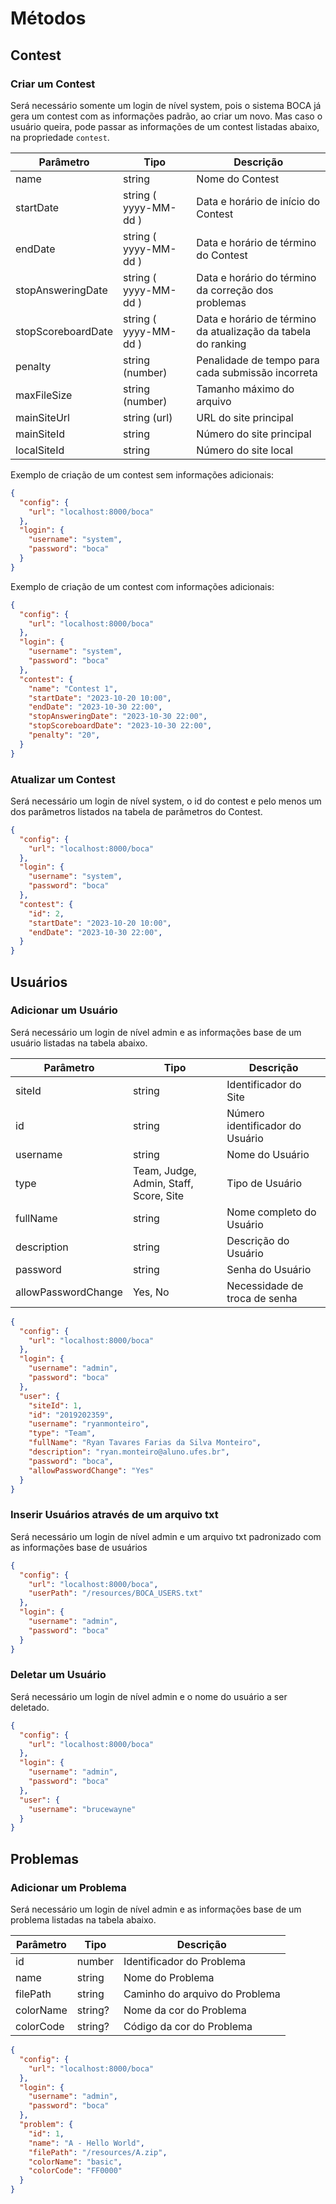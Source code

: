 # Métodos

## Contest

### Criar um Contest

Será necessário somente um login de nível system, pois o sistema BOCA já gera um contest com as informações padrão, ao criar um novo. Mas caso o usuário queira, pode passar as informações de um contest listadas abaixo, na propriedade `contest`.

| Parâmetro          | Tipo                  | Descrição                                                     |
| ------------------ | --------------------- | ------------------------------------------------------------- |
| name               | string                | Nome do Contest                                               |
| startDate          | string ( yyyy-MM-dd ) | Data e horário de início do Contest                           |
| endDate            | string ( yyyy-MM-dd ) | Data e horário de término do Contest                          |
| stopAnsweringDate  | string ( yyyy-MM-dd ) | Data e horário do término da correção dos problemas           |
| stopScoreboardDate | string ( yyyy-MM-dd ) | Data e horário de término da atualização da tabela do ranking |
| penalty            | string (number)       | Penalidade de tempo para cada submissão incorreta             |
| maxFileSize        | string (number)       | Tamanho máximo do arquivo                                     |
| mainSiteUrl        | string (url)          | URL do site principal                                         |
| mainSiteId     | string                | Número do site principal                                      |
| localSiteId    | string                | Número do site local                                          |

Exemplo de criação de um contest sem informações adicionais:

```json
{
  "config": {
    "url": "localhost:8000/boca"
  },
  "login": {
    "username": "system",
    "password": "boca"
  }
}
```

Exemplo de criação de um contest com informações adicionais:

```json
{
  "config": {
    "url": "localhost:8000/boca"
  },
  "login": {
    "username": "system",
    "password": "boca"
  },
  "contest": {
    "name": "Contest 1",
    "startDate": "2023-10-20 10:00",
    "endDate": "2023-10-30 22:00",
    "stopAnsweringDate": "2023-10-30 22:00",
    "stopScoreboardDate": "2023-10-30 22:00",
    "penalty": "20",
  }
}
```

### Atualizar um Contest

Será necessário um login de nível system, o id do contest e pelo menos um dos parâmetros listados na tabela de parâmetros do Contest.

```json
{
  "config": {
    "url": "localhost:8000/boca"
  },
  "login": {
    "username": "system",
    "password": "boca"
  },
  "contest": {
    "id": 2,
    "startDate": "2023-10-20 10:00",
    "endDate": "2023-10-30 22:00",
  }
}
```

## Usuários

### Adicionar um Usuário

Será necessário um login de nível admin e as informações base de um usuário listadas na tabela abaixo.

| Parâmetro      | Tipo                                   | Descrição                       |
| -------------- | -------------------------------------- | ------------------------------- |
| siteId | string                                 | Identificador do Site           |
| id     | string                                 | Número identificador do Usuário |
| username       | string                                 | Nome do Usuário                 |
| type       | Team, Judge, Admin, Staff, Score, Site | Tipo de Usuário                 |
| fullName   | string                                 | Nome completo do Usuário        |
| description       | string                                 | Descrição do Usuário            |
| password   | string                                 | Senha do Usuário                |
| allowPasswordChange | Yes, No                                | Necessidade de troca de senha   |

```json
{
  "config": {
    "url": "localhost:8000/boca"
  },
  "login": {
    "username": "admin",
    "password": "boca"
  },
  "user": {
    "siteId": 1,
    "id": "2019202359",
    "username": "ryanmonteiro",
    "type": "Team",
    "fullName": "Ryan Tavares Farias da Silva Monteiro",
    "description": "ryan.monteiro@aluno.ufes.br",
    "password": "boca",
    "allowPasswordChange": "Yes"
  }
}
```

### Inserir Usuários através de um arquivo txt

Será necessário um login de nível admin e um arquivo txt padronizado com as informações base de usuários

```json
{
  "config": {
    "url": "localhost:8000/boca",
    "userPath": "/resources/BOCA_USERS.txt"
  },
  "login": {
    "username": "admin",
    "password": "boca"
  }
}
```

### Deletar um Usuário

Será necessário um login de nível admin e o nome do usuário a ser deletado.

```json
{
  "config": {
    "url": "localhost:8000/boca"
  },
  "login": {
    "username": "admin",
    "password": "boca"
  },
  "user": {
    "username": "brucewayne"
  }
}
```

## Problemas

### Adicionar um Problema

Será necessário um login de nível admin e as informações base de um problema listadas na tabela abaixo.

| Parâmetro  | Tipo    | Descrição                       |
| ---------- | ------- | ------------------------------- |
| id         | number  | Identificador do Problema       |
| name       | string  | Nome do Problema                |
| filePath   | string  | Caminho do arquivo do Problema  |
| colorName  | string? | Nome da cor do Problema         |
| colorCode  | string? | Código da cor do Problema       |

```json
{
  "config": {
    "url": "localhost:8000/boca"
  },
  "login": {
    "username": "admin",
    "password": "boca"
  },
  "problem": {
    "id": 1,
    "name": "A - Hello World",
    "filePath": "/resources/A.zip",
    "colorName": "basic",
    "colorCode": "FF0000"
  }
}
```
